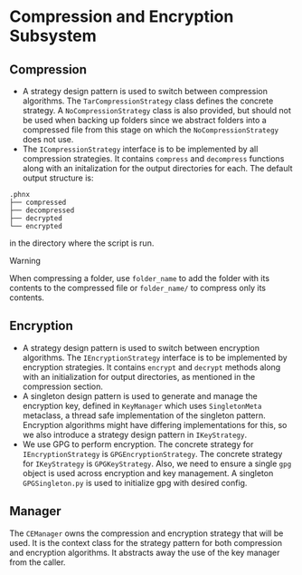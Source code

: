 # Compression and Encryption Subsystem

## Compression
- A strategy design pattern is used to switch between compression algorithms. The `TarCompressionStrategy` class defines the concrete strategy. A `NoCompressionStrategy` class is also provided, but should not be used when backing up folders since we abstract folders into a compressed file from this stage on which the `NoCompressionStrategy` does not use.  
- The `ICompressionStrategy` interface is to be implemented by all compression strategies. It contains `compress` and `decompress` functions along with an initalization for the output directories for each. The default output structure is:  
```
.phnx
├── compressed
├── decompressed
├── decrypted
└── encrypted
```
in the directory where the script is run.  
> [!WARNING]  
> When compressing a folder, use `folder_name` to add the folder with its contents to the compressed file or `folder_name/` to compress only its contents.

## Encryption
- A strategy design pattern is used to switch between encryption algorithms. The `IEncryptionStrategy` interface is to be implemented by encryption strategies. It contains `encrypt` and `decrypt` methods along with an initialization for output directories, as mentioned in the compression section.
- A singleton design pattern is used to generate and manage the encryption key, defined in `KeyManager` which uses `SingletonMeta` metaclass, a thread safe implementation of the singleton pattern. Encryption algorithms might have differing implementations for this, so we also introduce a strategy design pattern in `IKeyStrategy`. 
- We use GPG to perform encryption. The concrete strategy for `IEncryptionStrategy` is `GPGEncryptionStrategy`. The concrete strategy for `IKeyStrategy` is `GPGKeyStrategy`. Also, we need to ensure a single `gpg` object is used across encryption and key management. A singleton `GPGSingleton.py` is used to initialize gpg with desired config.

## Manager
The `CEManager` owns the compression and encryption strategy that will be used. It is the context class for the strategy pattern for both compression and encryption algorithms. It abstracts away the use of the key manager from the caller.